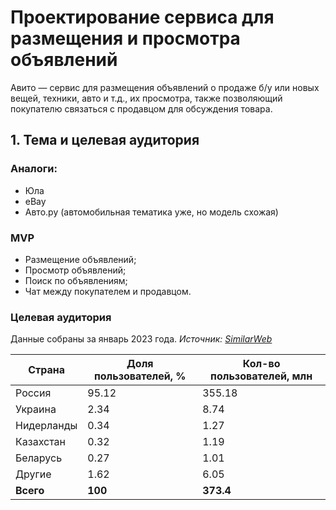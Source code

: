 # Проектирование сервиса для размещения и просмотра объявлений
Авито — сервис для размещения объявлений о продаже б/у или новых вещей, техники, авто и т.д., их просмотра, также позволяющий покупателю связаться с продавцом для обсуждения товара.

## 1. Тема и целевая аудитория
### Аналоги:
- Юла
- eBay 
- Авто.ру (автомобильная тематика уже, но модель схожая)

### MVP
- Размещение объявлений;
- Просмотр объявлений;
- Поиск по объявлениям;
- Чат между покупателем и продавцом.

### Целевая аудитория
Данные собраны за январь 2023 года. *Источник: [SimilarWeb](https://www.similarweb.com/ru/website/avito.ru/#traffic)*

| Страна      | Доля пользователей, %  | Кол-во пользователей, млн |
| ---	        | ---         	         | ---                       |
| Россия      | 95.12 	               | 355.18                    |
| Украина     | 2.34	                 | 8.74	                     |
|	Нидерланды  | 0.34	                 | 1.27	                     |
| Казахстан   | 0.32	                 | 1.19	                     |
| Беларусь    | 0.27                   | 1.01	                     |
| Другие      | 1.62 	                 | 6.05	                     |
| **Всего**   | **100**                | **373.4**                 |
